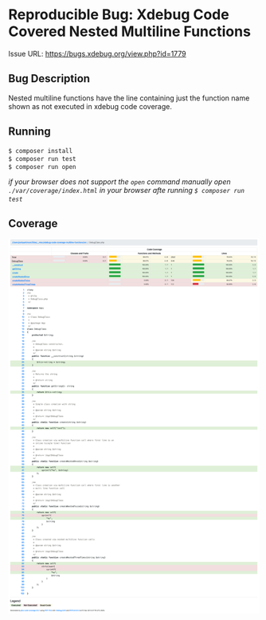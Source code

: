 # Reproducible Bug: Xdebug Code Covered Nested Multiline Functions

Issue URL: https://bugs.xdebug.org/view.php?id=1779

## Bug Description

Nested multiline functions have the line containing just the function name shown
as not executed in xdebug code coverage.

## Running

```
$ composer install
$ composer run test
$ composer run open
```

_if your browser does not support the `open` command manually open
`./var/coverage/index.html` in your browser afte running `$ composer run test`_

## Coverage

![Kiku](docs/coverage.png)
